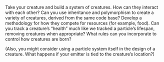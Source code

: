 Take your creature and build a system of creatures. How can they interact with
each other? Can you use inheritance and polymorphism to create a variety of
creatures, derived from the same code base? Develop a methodology for how they
compete for resources (for example, food). Can you track a creature’s “health”
much like we tracked a particle’s lifespan, removing creatures when
appropriate? What rules can you incorporate to control how creatures are born?

(Also, you might consider using a particle system itself in the design of a
creature. What happens if your emitter is tied to the creature’s location?)
